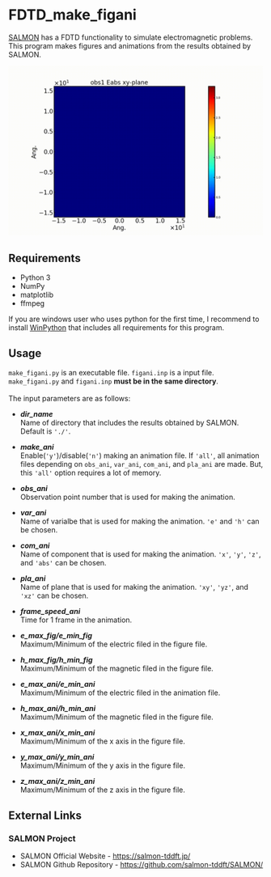 # FDTD_make_figani

[SALMON](https://salmon-tddft.jp/) has a FDTD functionality to simulate electromagnetic problems. This program makes figures and animations from the results obtained by SALMON.

![figure](misc/sample.gif)

## Requirements

 - Python 3
 - NumPy
 - matplotlib
 - ffmpeg

If you are windows user who uses python for the first time, I recommend to install [WinPython](https://sourceforge.net/projects/winpython/) that includes all requirements for this program.

## Usage

`make_figani.py` is an executable file. `figani.inp` is a input file. `make_figani.py` and `figani.inp` **must be in the same directory**.<br><br>
The input parameters are as follows:<br>

- ***dir_name*** <br>
Name of directory that includes the results obtained by SALMON. Default is `'./'`.

- ***make_ani*** <br>
Enable(`'y'`)/disable(`'n'`) making an animation file. If `'all'`, all animation files depending on `obs_ani`, `var_ani`, `com_ani`, and `pla_ani` are made. But, this `'all'` option requires a lot of memory.

- ***obs_ani*** <br>
Observation point number that is used for making the animation.

- ***var_ani*** <br>
Name of varialbe that is used for making the animation. `'e'` and `'h'` can be chosen.

- ***com_ani*** <br>
Name of component that is used for making the animation. `'x'`, `'y'`, `'z'`, and `'abs'` can be chosen.

- ***pla_ani*** <br>
Name of plane that is used for making the animation. `'xy'`, `'yz'`, and `'xz'` can be chosen.

- ***frame_speed_ani*** <br>
Time for 1 frame in the animation.

- ***e_max_fig/e_min_fig*** <br>
Maximum/Minimum of the electric filed in the figure file.

- ***h_max_fig/h_min_fig*** <br>
Maximum/Minimum of the magnetic filed in the figure file.

- ***e_max_ani/e_min_ani*** <br>
Maximum/Minimum of the electric filed in the animation file.

- ***h_max_ani/h_min_ani*** <br>
Maximum/Minimum of the magnetic filed in the figure file.

- ***x_max_ani/x_min_ani*** <br>
Maximum/Minimum of the x axis in the figure file.

- ***y_max_ani/y_min_ani*** <br>
Maximum/Minimum of the y axis in the figure file.

- ***z_max_ani/z_min_ani*** <br>
Maximum/Minimum of the z axis in the figure file.

## External Links

### SALMON Project
  - SALMON Official Website - https://salmon-tddft.jp/
  - SALMON Github Repository - https://github.com/salmon-tddft/SALMON/
